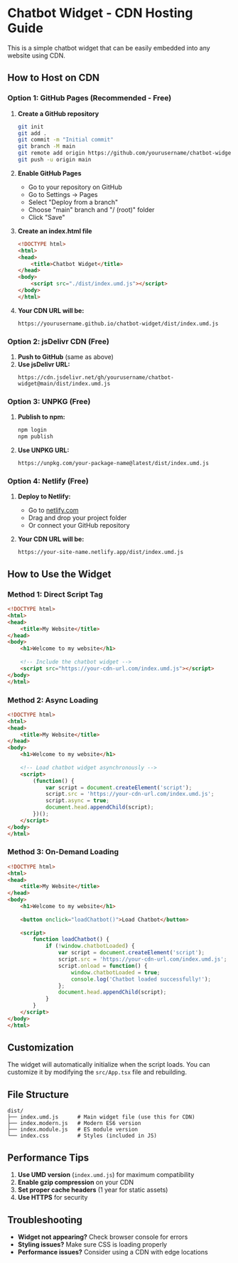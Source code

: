 # Chatbot Widget - CDN Hosting Guide

This is a simple chatbot widget that can be easily embedded into any website using CDN.

## How to Host on CDN

### Option 1: GitHub Pages (Recommended - Free)

1. **Create a GitHub repository**
   ```bash
   git init
   git add .
   git commit -m "Initial commit"
   git branch -M main
   git remote add origin https://github.com/yourusername/chatbot-widget.git
   git push -u origin main
   ```

2. **Enable GitHub Pages**
   - Go to your repository on GitHub
   - Go to Settings → Pages
   - Select "Deploy from a branch"
   - Choose "main" branch and "/ (root)" folder
   - Click "Save"

3. **Create an index.html file**
   ```html
   <!DOCTYPE html>
   <html>
   <head>
       <title>Chatbot Widget</title>
   </head>
   <body>
       <script src="./dist/index.umd.js"></script>
   </body>
   </html>
   ```

4. **Your CDN URL will be:**
   ```
   https://yourusername.github.io/chatbot-widget/dist/index.umd.js
   ```

### Option 2: jsDelivr CDN (Free)

1. **Push to GitHub** (same as above)
2. **Use jsDelivr URL:**
   ```
   https://cdn.jsdelivr.net/gh/yourusername/chatbot-widget@main/dist/index.umd.js
   ```

### Option 3: UNPKG (Free)

1. **Publish to npm:**
   ```bash
   npm login
   npm publish
   ```
2. **Use UNPKG URL:**
   ```
   https://unpkg.com/your-package-name@latest/dist/index.umd.js
   ```

### Option 4: Netlify (Free)

1. **Deploy to Netlify:**
   - Go to [netlify.com](https://netlify.com)
   - Drag and drop your project folder
   - Or connect your GitHub repository

2. **Your CDN URL will be:**
   ```
   https://your-site-name.netlify.app/dist/index.umd.js
   ```

## How to Use the Widget

### Method 1: Direct Script Tag
```html
<!DOCTYPE html>
<html>
<head>
    <title>My Website</title>
</head>
<body>
    <h1>Welcome to my website</h1>
    
    <!-- Include the chatbot widget -->
    <script src="https://your-cdn-url.com/index.umd.js"></script>
</body>
</html>
```

### Method 2: Async Loading
```html
<!DOCTYPE html>
<html>
<head>
    <title>My Website</title>
</head>
<body>
    <h1>Welcome to my website</h1>
    
    <!-- Load chatbot widget asynchronously -->
    <script>
        (function() {
            var script = document.createElement('script');
            script.src = 'https://your-cdn-url.com/index.umd.js';
            script.async = true;
            document.head.appendChild(script);
        })();
    </script>
</body>
</html>
```

### Method 3: On-Demand Loading
```html
<!DOCTYPE html>
<html>
<head>
    <title>My Website</title>
</head>
<body>
    <h1>Welcome to my website</h1>
    
    <button onclick="loadChatbot()">Load Chatbot</button>
    
    <script>
        function loadChatbot() {
            if (!window.chatbotLoaded) {
                var script = document.createElement('script');
                script.src = 'https://your-cdn-url.com/index.umd.js';
                script.onload = function() {
                    window.chatbotLoaded = true;
                    console.log('Chatbot loaded successfully!');
                };
                document.head.appendChild(script);
            }
        }
    </script>
</body>
</html>
```

## Customization

The widget will automatically initialize when the script loads. You can customize it by modifying the `src/App.tsx` file and rebuilding.

## File Structure

```
dist/
├── index.umd.js      # Main widget file (use this for CDN)
├── index.modern.js   # Modern ES6 version
├── index.module.js   # ES module version
└── index.css         # Styles (included in JS)
```

## Performance Tips

1. **Use UMD version** (`index.umd.js`) for maximum compatibility
2. **Enable gzip compression** on your CDN
3. **Set proper cache headers** (1 year for static assets)
4. **Use HTTPS** for security

## Troubleshooting

- **Widget not appearing?** Check browser console for errors
- **Styling issues?** Make sure CSS is loading properly
- **Performance issues?** Consider using a CDN with edge locations
